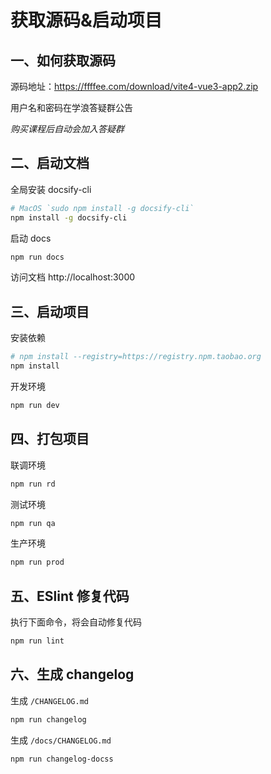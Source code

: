 # 获取源码&启动项目

## 一、如何获取源码

源码地址：https://ffffee.com/download/vite4-vue3-app2.zip

用户名和密码在学浪答疑群公告

_购买课程后自动会加入答疑群_

## 二、启动文档

全局安装 docsify-cli

```bash
# MacOS `sudo npm install -g docsify-cli`
npm install -g docsify-cli
```

启动 docs

```bash
npm run docs
```

访问文档 http://localhost:3000

## 三、启动项目

安装依赖

```bash
# npm install --registry=https://registry.npm.taobao.org
npm install
```

开发环境

```bash
npm run dev
```

## 四、打包项目

联调环境

```bash
npm run rd
```

测试环境

```bash
npm run qa
```

生产环境

```bash
npm run prod
```

## 五、ESlint 修复代码

执行下面命令，将会自动修复代码

```bash
npm run lint
```

## 六、生成 changelog

生成 `/CHANGELOG.md`

```bash
npm run changelog
```

生成 `/docs/CHANGELOG.md`

```bash
npm run changelog-docss
```
